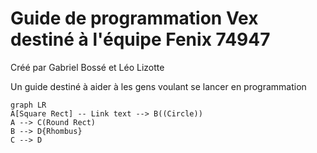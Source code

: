 # Guide de programmation Vex destiné à l'équipe Fenix 74947
Créé par Gabriel Bossé et Léo Lizotte

Un guide destiné à aider à les gens voulant se lancer en programmation

```mermaid
graph LR
A[Square Rect] -- Link text --> B((Circle))
A --> C(Round Rect)
B --> D{Rhombus}
C --> D